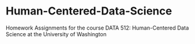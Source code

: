# Human-Centered-Data-Science
Homework Assignments for the course DATA 512: Human-Centered Data Science at the University of Washington
